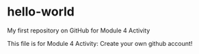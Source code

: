 # hello-world
My first repository on GitHub for Module 4 Activity

This file is for Module 4 Activity: Create your own github account! 
